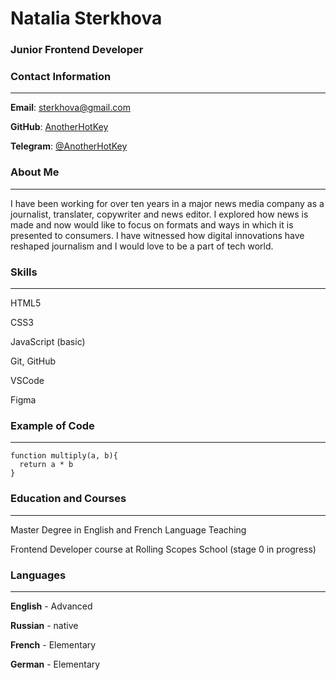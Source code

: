 # Natalia Sterkhova
### Junior Frontend Developer
### Contact Information
---
**Email**: sterkhova@gmail.com

**GitHub**: [AnotherHotKey](https://github.com/AnotherHotKey)

**Telegram**: [@AnotherHotKey](https://t.me/AnotherHotKey)
### About Me
---
I have been working for over ten years in a major news media company as a journalist, translater, copywriter and news editor. I explored how news is made and now would like to focus on formats and ways in which it is presented to consumers. I have witnessed how digital innovations have reshaped journalism and I would love to be a part of tech world.
### Skills
---
HTML5

CSS3

JavaScript (basic)

Git, GitHub

VSCode

Figma
### Example of Code
---
```
function multiply(a, b){
  return a * b
}
```
### Education and Courses
---
Master Degree in English and French Language Teaching

Frontend Developer course at Rolling Scopes School (stage 0 in progress)
### Languages
---
**English** - Advanced

**Russian** - native

**French** - Elementary

**German** - Elementary